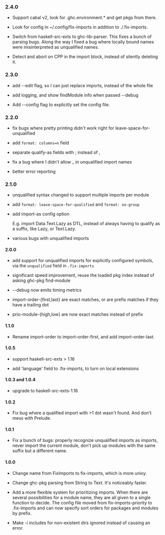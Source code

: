 ### 2.4.0

- Support cabal v2, look for .ghc.environment.* and get pkgs from there.

- Look for config in ~/.config/fix-imports in addition to ./.fix-imports.

- Switch from haskell-src-exts to ghc-lib-parser.  This fixes a bunch of
parsing bugs.  Along the way I fixed a bug where locally bound names were
misinterpreted as unqualified names.

- Detect and abort on CPP in the import block, instead of silently deleting it.

### 2.3.0

- add --edit flag, so I can just replace imports, instead of the whole file

- add logging, and show findModule info when passed --debug

- Add --config flag to explicitly set the config file.

### 2.2.0

- fix bugs where pretty printing didn't work right for
leave-space-for-unqualified

- add `format: columns=n` field

- separate qualify-as fields with ; instead of ,

- fix a bug where I didn't allow _ in unqualified import names

- better error reporting

### 2.1.0

- unqualified syntax changed to support multiple imports per module

- add `format: leave-space-for-qualified` and `format: no-group`

- add import-as config option

    E.g. import Data.Text.Lazy as DTL, instead of always having to qualify
    as a suffix, like Lazy, or Text.Lazy.

- various bugs with unqualified imports

#### 2.0.0

- add support for unqualified imports for explicitly configured symbols, via
the `unqualified` field in `.fix-imports`

- significant speed improvement, reuse the loaded pkg index instead of asking
ghc-pkg find-module

- --debug now emits timing metrics

- import-order-{first,last} are exact matches, or are prefix matches if they
have a trailing dot

- prio-module-{high,low} are now exact matches instead of prefix

#### 1.1.0

- Rename import-order to import-order-first, and add import-order-last.

#### 1.0.5

- support haskell-src-exts > 1.16

- add 'language' field to .fix-imports, to turn on local extensions

#### 1.0.3 and 1.0.4

- upgrade to haskell-src-exts-1.16

#### 1.0.2

- Fix bug where a qualified import with >1 dot wasn't found.  And don't
mess with Prelude.

#### 1.0.1

- Fix a bunch of bugs: properly recognize unqualified imports as imports,
never import the current module, don't pick up modules with the same suffix
but a different name.

#### 1.0.0

- Change name from FixImports to fix-imports, which is more unixy.

- Change ghc-pkg parsing from String to Text.  It's noticeably faster.

- Add a more flexible system for prioritizing imports.
When there are several possibilities for a module name, they are all given
to a single function to decide.  The config file moved from
fix-imports-priority to .fix-imports and can now specify sort orders for
packages and modules by prefix.

- Make -i includes for non-existent dirs ignored instead of causing an
error.
